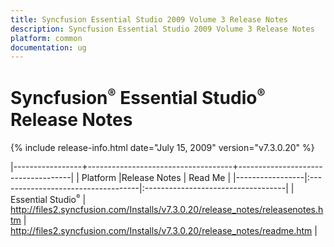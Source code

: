 ```yaml
---
title: Syncfusion Essential Studio 2009 Volume 3 Release Notes  
description: Syncfusion Essential Studio 2009 Volume 3 Release Notes  
platform: common
documentation: ug
---
```


# Syncfusion<sup style="font-size:70%">&reg;</sup> Essential Studio<sup style="font-size:70%">&reg;</sup> Release Notes  

{% include release-info.html date="July 15, 2009"  version="v7.3.0.20" %} 

|-----------------+------------------------------------+------------------------------------|
|   Platform      |Release Notes                       | Read Me                            |
|-----------------|:-----------------------------------|:-----------------------------------|
| Essential Studio<sup style="font-size:70%">&reg;</sup>  | <http://files2.syncfusion.com/Installs/v7.3.0.20/release_notes/releasenotes.htm> | <http://files2.syncfusion.com/Installs/v7.3.0.20/release_notes/readme.htm> |




